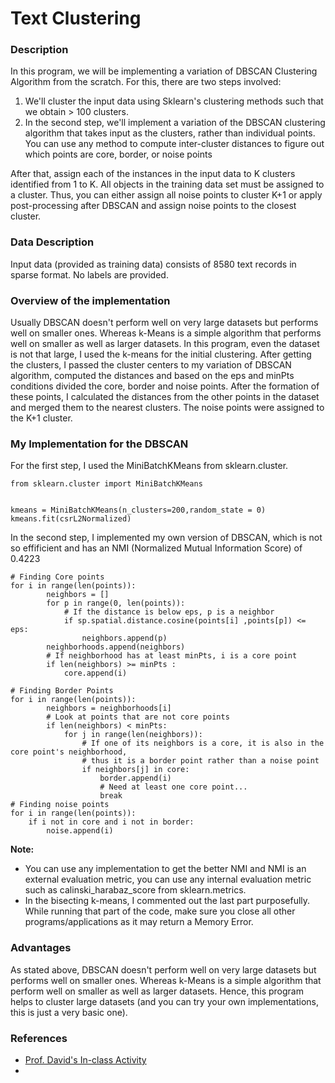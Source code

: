 # Text Clustering
### Description
In this program, we will be implementing a variation of DBSCAN Clustering Algorithm from the scratch. For this, there are two steps involved:
1. We'll cluster the input data using Sklearn's clustering methods such that we obtain > 100 clusters.
2. In the second step, we'll implement a variation of the DBSCAN clustering algorithm that takes input as the clusters,
rather than individual points. You can use any method to compute inter-cluster distances to figure out which points are core, border, or noise points

After that, assign each of the instances in the input data to K clusters identified from 1 to K. All objects in the training data set must be assigned to a cluster. Thus, you can either assign all noise points to cluster K+1 or apply post-processing
after DBSCAN and assign noise points to the closest cluster.

### Data Description
Input data (provided as training data) consists of 8580 text records in sparse format. No labels are provided.

### Overview of the implementation
Usually DBSCAN doesn't perform well on very large datasets but performs well on smaller ones. Whereas k-Means is a simple algorithm that performs well on smaller as well as larger datasets. In this program, even the dataset is not that large, I used the k-means for the initial clustering. After getting the clusters, I passed the cluster centers to my variation of DBSCAN algorithm, computed the distances and based on the eps and minPts conditions divided the core, border and noise points. After the formation of these points, I calculated the distances from the other points in the dataset and merged them to the nearest clusters. The noise points were assigned to the K+1 cluster.

### My Implementation for the DBSCAN
For the first step, I used the MiniBatchKMeans from sklearn.cluster.
```
from sklearn.cluster import MiniBatchKMeans


kmeans = MiniBatchKMeans(n_clusters=200,random_state = 0)
kmeans.fit(csrL2Normalized)
```
In the second step, I implemented my own version of DBSCAN, which is not so effificient and has an NMI (Normalized Mutual
Information Score) of 0.4223

```
# Finding Core points
for i in range(len(points)):
        neighbors = []
        for p in range(0, len(points)):
            # If the distance is below eps, p is a neighbor
            if sp.spatial.distance.cosine(points[i] ,points[p]) <= eps:
                neighbors.append(p)
        neighborhoods.append(neighbors)
        # If neighborhood has at least minPts, i is a core point
        if len(neighbors) >= minPts :
            core.append(i)
            
# Finding Border Points
for i in range(len(points)):
        neighbors = neighborhoods[i]
        # Look at points that are not core points
        if len(neighbors) < minPts:
            for j in range(len(neighbors)):
                # If one of its neighbors is a core, it is also in the core point's neighborhood, 
                # thus it is a border point rather than a noise point
                if neighbors[j] in core:
                    border.append(i)
                    # Need at least one core point...
                    break
# Finding noise points
for i in range(len(points)):
    if i not in core and i not in border:
        noise.append(i)   
```
**Note:** 
- You can use any implementation to get the better NMI and NMI is an external evaluation metric, you can use any internal evaluation metric such as  calinski_harabaz_score from sklearn.metrics.
- In the bisecting k-means, I commented out the last part purposefully. While running that part of the code, make sure you close all other programs/applications as it may return a Memory Error.

### Advantages
As stated above, DBSCAN doesn't perform well on very large datasets but performs well on smaller ones. Whereas k-Means is a simple algorithm that perform well on smaller as well as larger datasets. Hence, this program helps to cluster large datasets (and you can try your own implementations, this is just a very basic one).

### References
- [Prof. David's In-class Activity](https://github.com/davidanastasiu/CMPE-255-Sp19/blob/master/Activity-clustering-1.ipynb)
- 
